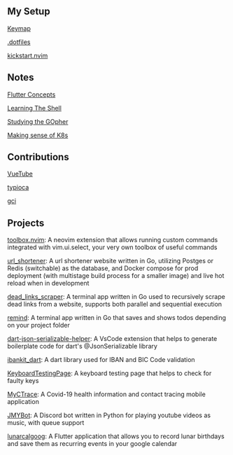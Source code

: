 ## My Setup

[Keymap](https://github.com/DanWlker/keymap)

[.dotfiles](https://github.com/DanWlker/.dotfiles)

[kickstart.nvim](https://github.com/DanWlker/kickstart.nvim)

## Notes

[Flutter Concepts](https://github.com/DanWlker/flutter_concepts)

[Learning The Shell](https://github.com/DanWlker/learning_the_shell)

[Studying the GOpher](https://github.com/DanWlker/studying_the_GOpher)

[Making sense of K8s](https://github.com/DanWlker/making_sense_of_k8s)

## Contributions

[VueTube](https://github.com/VueTubeApp/VueTube)

[typioca](https://github.com/bloznelis/typioca)

[gci](https://github.com/daixiang0/gci)

## Projects

[toolbox.nvim](https://github.com/DanWlker/toolbox.nvim): A neovim extension that allows running custom commands integrated with vim.ui.select, your very own toolbox of useful commands

[url_shortener](https://github.com/DanWlker/url_shortener): A url shortener website written in Go, utilizing Postges or Redis (switchable) as the database, and Docker compose for prod deployment (with multistage build process for a smaller image) and live hot reload when in development

[dead_links_scraper](https://github.com/DanWlker/dead_links_scraper): A terminal app written in Go used to recursively scrape dead links from a website, supports both parallel and sequential execution

[remind](https://github.com/DanWlker/remind): A terminal app written in Go that saves and shows todos depending on your project folder

[dart-json-serializable-helper](https://github.com/DanWlker/dart-json-serializable-helper): A VsCode extension that helps to generate boilerplate code for dart's @JsonSerializable library

[ibankit_dart](https://github.com/DanWlker/ibankit_dart): A dart library used for IBAN and BIC Code validation

[KeyboardTestingPage](https://github.com/DanWlker/KeyboardTestingPage): A keyboard testing page that helps to check for faulty keys

[MyCTrace](https://github.com/DanWlker/MyCTrace): A Covid-19 health information and contact tracing mobile application

[JMYBot](https://github.com/DanWlker/JMYBot): A Discord bot written in Python for playing youtube videos as music, with queue support

[lunarcalgoog](https://github.com/DanWlker/lunarcalgoog): A Flutter application that allows you to record lunar birthdays and save them as recurring events in your google calendar
